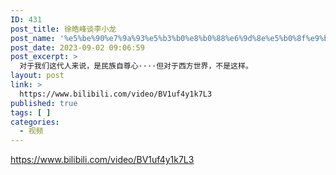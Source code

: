 ```yaml
---
ID: 431
post_title: 徐皓峰谈李小龙
post_name: '%e5%be%90%e7%9a%93%e5%b3%b0%e8%b0%88%e6%9d%8e%e5%b0%8f%e9%be%99'
post_date: 2023-09-02 09:06:59
post_excerpt: >
  对于我们这代人来说，是民族自尊心····但对于西方世界，不是这样。
layout: post
link: >
  https://www.bilibili.com/video/BV1uf4y1k7L3
published: true
tags: [ ]
categories:
  - 视频
---
```

https://www.bilibili.com/video/BV1uf4y1k7L3